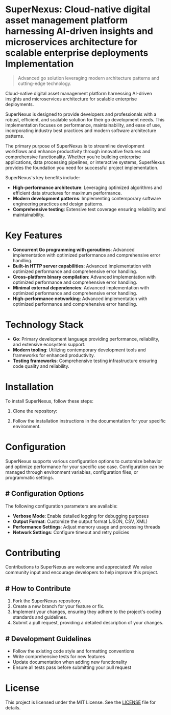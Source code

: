 <!-- fallback_SuperNexus_20250802135531_30601 -->

# SuperNexus: Cloud-native digital asset management platform harnessing AI-driven insights and microservices architecture for scalable enterprise deployments Implementation
> Advanced go solution leveraging modern architecture patterns and cutting-edge technology.

Cloud-native digital asset management platform harnessing AI-driven insights and microservices architecture for scalable enterprise deployments.

SuperNexus is designed to provide developers and professionals with a robust, efficient, and scalable solution for their go development needs. This implementation focuses on performance, maintainability, and ease of use, incorporating industry best practices and modern software architecture patterns.

The primary purpose of SuperNexus is to streamline development workflows and enhance productivity through innovative features and comprehensive functionality. Whether you're building enterprise applications, data processing pipelines, or interactive systems, SuperNexus provides the foundation you need for successful project implementation.

SuperNexus's key benefits include:

* **High-performance architecture**: Leveraging optimized algorithms and efficient data structures for maximum performance.
* **Modern development patterns**: Implementing contemporary software engineering practices and design patterns.
* **Comprehensive testing**: Extensive test coverage ensuring reliability and maintainability.

# Key Features

* **Concurrent Go programming with goroutines**: Advanced implementation with optimized performance and comprehensive error handling.
* **Built-in HTTP server capabilities**: Advanced implementation with optimized performance and comprehensive error handling.
* **Cross-platform binary compilation**: Advanced implementation with optimized performance and comprehensive error handling.
* **Minimal external dependencies**: Advanced implementation with optimized performance and comprehensive error handling.
* **High-performance networking**: Advanced implementation with optimized performance and comprehensive error handling.

# Technology Stack

* **Go**: Primary development language providing performance, reliability, and extensive ecosystem support.
* **Modern tooling**: Utilizing contemporary development tools and frameworks for enhanced productivity.
* **Testing frameworks**: Comprehensive testing infrastructure ensuring code quality and reliability.

# Installation

To install SuperNexus, follow these steps:

1. Clone the repository:


2. Follow the installation instructions in the documentation for your specific environment.

# Configuration

SuperNexus supports various configuration options to customize behavior and optimize performance for your specific use case. Configuration can be managed through environment variables, configuration files, or programmatic settings.

## # Configuration Options

The following configuration parameters are available:

* **Verbose Mode**: Enable detailed logging for debugging purposes
* **Output Format**: Customize the output format (JSON, CSV, XML)
* **Performance Settings**: Adjust memory usage and processing threads
* **Network Settings**: Configure timeout and retry policies

# Contributing

Contributions to SuperNexus are welcome and appreciated! We value community input and encourage developers to help improve this project.

## # How to Contribute

1. Fork the SuperNexus repository.
2. Create a new branch for your feature or fix.
3. Implement your changes, ensuring they adhere to the project's coding standards and guidelines.
4. Submit a pull request, providing a detailed description of your changes.

## # Development Guidelines

* Follow the existing code style and formatting conventions
* Write comprehensive tests for new features
* Update documentation when adding new functionality
* Ensure all tests pass before submitting your pull request

# License

This project is licensed under the MIT License. See the [LICENSE](https://github.com/uhsr/SuperNexus/blob/main/LICENSE) file for details.
